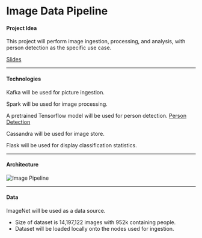 # Image Data Pipeline

<!---
Github repo with a README containing:
Project Idea (1-sentence)
What is the purpose, and most common use cases?
Which technologies are well-suited to solve those challenges? (list all relevant)
Proposed architecture
Data: Talk in Numbers (size, volume, complexity)
--->

#### Project Idea

This project will perform image ingestion, processing, and analysis, with person detection as the specific use case.

[Slides](http://bit.ly/ppl-strm)

<hr/>

#### Technologies

Kafka will be used for picture ingestion.

Spark will be used for image processing.

A pretrained Tensorflow model will be used for person detection. [Person Detection](https://medium.com/@madhawavidanapathirana/real-time-human-detection-in-computer-vision-part-2-c7eda27115c6)

Cassandra will be used for image store.

Flask will be used for display classification statistics.

<hr/>

#### Architecture

![Image Pipeline](https://raw.githubusercontent.com/VincentYing/image-pipeline/master/data-pipeline.png)

<hr/>

#### Data

ImageNet will be used as a data source.
* Size of dataset is 14,197,122 images with 952k containing people.
* Dataset will be loaded locally onto the nodes used for ingestion.

<!---
[Slides](https://docs.google.com/presentation/d/13n7iXGRkSrlzq3qGVe7PxvjCXLRpoNGjvC3pnGv_U3A/edit?usp=sharing)

<hr/>


## How to install and get it up and running


<hr/>

## Introduction

## Architecture

## Dataset

## Engineering challenges

## Trade-offs
--->
